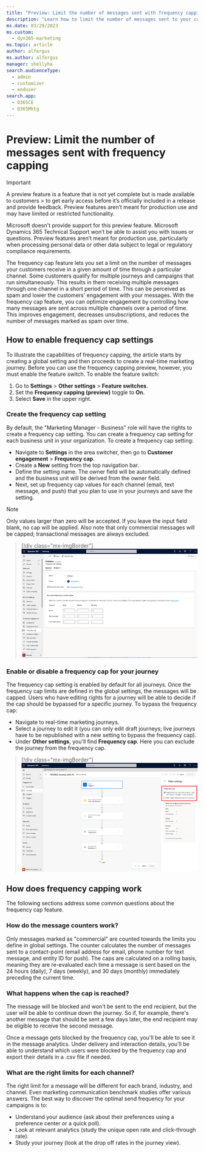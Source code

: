 ```yaml
---
title: "Preview: Limit the number of messages sent with frequency capping (Dynamics 365 Marketing) | Microsoft Docs"
description: "Learn how to limit the number of messages sent to your customers to prevent message fatigue."
ms.date: 03/29/2023
ms.custom: 
  - dyn365-marketing
ms.topic: article
author: alfergus
ms.author: alfergus
manager: shellyha
search.audienceType: 
  - admin
  - customizer
  - enduser
search.app: 
  - D365CE
  - D365Mktg
---
```


# Preview: Limit the number of messages sent with frequency capping

> [!Important]
>
> A preview feature is a feature that is not yet complete but is made available to customers > to get early access before it’s officially included in a release  and provide feedback. Preview features aren’t meant for production use and may have limited or restricted functionality.
>
> Microsoft doesn't provide support for this preview feature. Microsoft Dynamics 365 Technical Support won’t be able to assist you with issues or questions. Preview features aren’t meant for production use, particularly when processing personal data or other data subject to legal or regulatory compliance requirements.

The frequency cap feature lets you set a limit on the number of messages your customers receive in a given amount of time through a particular channel. Some customers qualify for multiple journeys and campaigns that run simultaneously. This results in them receiving multiple messages through one channel in a short period of time. This can be perceived as spam and lower the customers' engagement with your messages. With the frequency cap feature, you can optimize engagement by controlling how many messages are sent across multiple channels over a period of time. This improves engagement, decreases unsubscriptions, and reduces the number of messages marked as spam over time.

## How to enable frequency cap settings

To illustrate the capabilities of frequency capping, the article starts by creating a global setting and then proceeds to create a real-time marketing journey. Before you can use the frequency capping preview, however, you must enable the feature switch. To enable the feature switch:

1. Go to **Settings** > **Other settings** > **Feature switches**.
1. Set the **Frequency capping (preview)** toggle to **On**.
1. Select **Save** in the upper right.

### Create the frequency cap setting

By default, the "Marketing Manager - Business" role will have the rights to create a frequency cap setting. You can create a frequency cap setting for each business unit in your organization. To create a frequency cap setting:

- Navigate to **Settings** in the area switcher, then go to **Customer engagement** > **Frequency cap**.
- Create a **New** setting from the top navigation bar.
- Define the setting name. The owner field will be automatically defined and the business unit will be derived from the owner field.
- Next, set up frequency cap values for each channel (email, text message, and push) that you plan to use in your journeys and save the setting.

> [!Note]
> Only values larger than zero will be accepted. If you leave the input field blank, no cap will be applied. Also note that only commercial messages will be capped; transactional messages are always excluded.

> [!div class="mx-imgBorder"]
> ![Frequency cap settings screenshot.](media/real-time-marketing-frequency-cap-settings.png "Frequency cap settings screenshot")

### Enable or disable a frequency cap for your journey

The frequency cap setting is enabled by default for all journeys. Once the frequency cap limits are defined in the global settings, the messages will be capped. Users who have editing rights for a journey will be able to decide if the cap should be bypassed for a specific journey. To bypass the frequency cap:

- Navigate to real-time marketing journeys.
- Select a journey to edit it (you can only edit draft journeys; live journeys have to be republished with a new setting to bypass the frequency cap).
- Under **Other settings**, you'll find **Frequency cap**. Here you can exclude the journey from the frequency cap.

> [!div class="mx-imgBorder"]
> ![Bypass the frequency cap setting screenshot.](media/real-time-marketing-frequency-cap-bypass.png "Bypass the frequency cap setting screenshot")

## How does frequency capping work

The following sections address some common questions about the frequency cap feature.

### How do the message counters work?

Only messages marked as "commercial" are counted towards the limits you define in global settings. The counter calculates the number of messages sent to a contact-point (email address for email, phone number for text message, and entity ID for push). The caps are calculated on a rolling basis, meaning they are re-evaluated each time a message is sent based on the 24 hours (daily), 7 days (weekly), and 30 days (monthly) immediately preceding the current time.

### What happens when the cap is reached?

The message will be blocked and won't be sent to the end recipient, but the user will be able to continue down the journey. So if, for example, there's another message that should be sent a few days later, the end recipient may be eligible to receive the second message.

Once a message gets blocked by the frequency cap, you'll be able to see it in the message analytics. Under delivery and interaction details, you'll be able to understand which users were blocked by the frequency cap and export their details in a .csv file if needed.

### What are the right limits for each channel?

The right limit for a message will be different for each brand, industry, and channel. Even marketing communication benchmark studies offer various answers. The best way to discover the optimal send frequency for your campaigns is to:

- Understand your audience (ask about their preferences using a preference center or a quick poll).
- Look at relevant analytics (study the unique open rate and click-through rate).
- Study your journey (look at the drop off rates in the journey view).